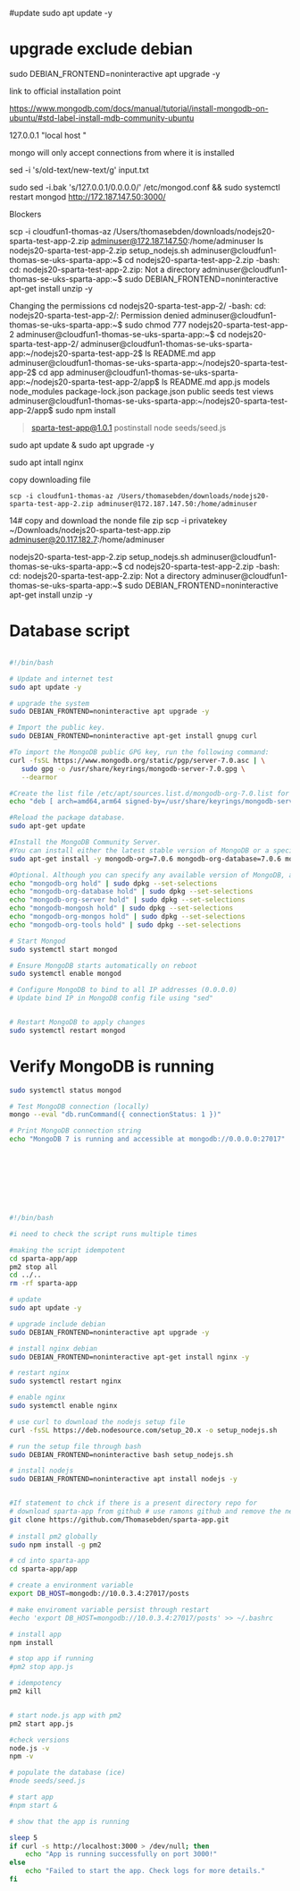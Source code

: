 #update
sudo apt update -y
 
# upgrade exclude debian
sudo DEBIAN_FRONTEND=noninteractive apt upgrade -y
 

link to official installation point

https://www.mongodb.com/docs/manual/tutorial/install-mongodb-on-ubuntu/#std-label-install-mdb-community-ubuntu


127.0.0.1 
"local host "

mongo will only accept connections from where it is installed

sed -i 's/old-text/new-text/g' input.txt

sudo sed -i.bak 's/127.0.0.1/0.0.0.0/' /etc/mongod.conf && sudo systemctl restart mongod
   http://172.187.147.50:3000/

   Blockers

   scp -i cloudfun1-thomas-az /Users/thomasebden/downloads/nodejs20-sparta-test-app-2.zip adminuser@172.187.147.50:/home/adminuser
   ls
   nodejs20-sparta-test-app-2.zip  setup_nodejs.sh
   adminuser@cloudfun1-thomas-se-uks-sparta-app:~$ cd nodejs20-sparta-test-app-2.zip
   -bash: cd: nodejs20-sparta-test-app-2.zip: Not a directory
   adminuser@cloudfun1-thomas-se-uks-sparta-app:~$ sudo DEBIAN_FRONTEND=noninteractive apt-get install unzip -y
   

Changing the permissions 
   cd nodejs20-sparta-test-app-2/
   -bash: cd: nodejs20-sparta-test-app-2/: Permission denied
   adminuser@cloudfun1-thomas-se-uks-sparta-app:~$ sudo chmod 777 nodejs20-sparta-test-app-2
   adminuser@cloudfun1-thomas-se-uks-sparta-app:~$ cd nodejs20-sparta-test-app-2/
   adminuser@cloudfun1-thomas-se-uks-sparta-app:~/nodejs20-sparta-test-app-2$ ls
   README.md  app
   adminuser@cloudfun1-thomas-se-uks-sparta-app:~/nodejs20-sparta-test-app-2$ cd app
   adminuser@cloudfun1-thomas-se-uks-sparta-app:~/nodejs20-sparta-test-app-2/app$ ls
   README.md  app.js  models  node_modules  package-lock.json  package.json  public  seeds  test  views
   adminuser@cloudfun1-thomas-se-uks-sparta-app:~/nodejs20-sparta-test-app-2/app$ sudo npm install
   
   > sparta-test-app@1.0.1 postinstall
   > node seeds/seed.js
   
   
   
   
   sudo apt update & sudo apt upgrade -y
   
   sudo apt intall nginx
   
   copy downloading file 
   
    scp -i cloudfun1-thomas-az /Users/thomasebden/downloads/nodejs20-sparta-test-app-2.zip adminuser@172.187.147.50:/home/adminuser
   14# copy and download the nonde file zip
      scp -i privatekey ~/Downloads/nodejs20-sparta-test-app.zip adminuser@20.117.182.7:/home/adminuser
   
   
   nodejs20-sparta-test-app-2.zip  setup_nodejs.sh
   adminuser@cloudfun1-thomas-se-uks-sparta-app:~$ cd nodejs20-sparta-test-app-2.zip
   -bash: cd: nodejs20-sparta-test-app-2.zip: Not a directory
   adminuser@cloudfun1-thomas-se-uks-sparta-app:~$ sudo DEBIAN_FRONTEND=noninteractive apt-get install unzip -y


# Database script 

```bash 

#!/bin/bash

# Update and internet test
sudo apt update -y

# upgrade the system
sudo DEBIAN_FRONTEND=noninteractive apt upgrade -y

# Import the public key.
sudo DEBIAN_FRONTEND=noninteractive apt-get install gnupg curl

#To import the MongoDB public GPG key, run the following command:
curl -fsSL https://www.mongodb.org/static/pgp/server-7.0.asc | \
   sudo gpg -o /usr/share/keyrings/mongodb-server-7.0.gpg \
   --dearmor

#Create the list file /etc/apt/sources.list.d/mongodb-org-7.0.list for your version of Ubuntu.
echo "deb [ arch=amd64,arm64 signed-by=/usr/share/keyrings/mongodb-server-7.0.gpg ] https://repo.mongodb.org/apt/ubuntu jammy/mongodb-org/7.0 multiverse" | sudo tee /etc/apt/sources.list.d/mongodb-org-7.0.list

#Reload the package database.
sudo apt-get update

#Install the MongoDB Community Server.
#You can install either the latest stable version of MongoDB or a specific version of MongoDB (we are using 7.6).
sudo apt-get install -y mongodb-org=7.0.6 mongodb-org-database=7.0.6 mongodb-org-server=7.0.6 mongodb-mongosh mongodb-org-mongos=7.0.6 mongodb-org-tools=7.0.6

#Optional. Although you can specify any available version of MongoDB, apt-get will upgrade the packages when a newer version becomes available. To prevent unintended upgrades, you can pin the package at the currently installed version:
echo "mongodb-org hold" | sudo dpkg --set-selections
echo "mongodb-org-database hold" | sudo dpkg --set-selections
echo "mongodb-org-server hold" | sudo dpkg --set-selections
echo "mongodb-mongosh hold" | sudo dpkg --set-selections
echo "mongodb-org-mongos hold" | sudo dpkg --set-selections
echo "mongodb-org-tools hold" | sudo dpkg --set-selections

# Start Mongod 
sudo systemctl start mongod

# Ensure MongoDB starts automatically on reboot
sudo systemctl enable mongod

# Configure MongoDB to bind to all IP addresses (0.0.0.0)
# Update bind IP in MongoDB config file using "sed"


# Restart MongoDB to apply changes
sudo systemctl restart mongod

```

# Verify MongoDB is running
```bash
sudo systemctl status mongod

# Test MongoDB connection (locally)
mongo --eval "db.runCommand({ connectionStatus: 1 })"

# Print MongoDB connection string
echo "MongoDB 7 is running and accessible at mongodb://0.0.0.0:27017"









#!/bin/bash

#i need to check the script runs multiple times 

#making the script idempotent
cd sparta-app/app
pm2 stop all
cd ../..
rm -rf sparta-app

# update
sudo apt update -y

# upgrade include debian
sudo DEBIAN_FRONTEND=noninteractive apt upgrade -y

# install nginx debian
sudo DEBIAN_FRONTEND=noninteractive apt-get install nginx -y

# restart nginx
sudo systemctl restart nginx

# enable nginx
sudo systemctl enable nginx

# use curl to download the nodejs setup file
curl -fsSL https://deb.nodesource.com/setup_20.x -o setup_nodejs.sh

# run the setup file through bash
sudo DEBIAN_FRONTEND=noninteractive bash setup_nodejs.sh

# install nodejs
sudo DEBIAN_FRONTEND=noninteractive apt install nodejs -y


#If statement to chck if there is a present directory repo for 
# download sparta-app from github # use ramons github and remove the need to unzip. 
git clone https://github.com/Thomasebden/sparta-app.git
 
# install pm2 globally
sudo npm install -g pm2

# cd into sparta-app
cd sparta-app/app

# create a environment variable
export DB_HOST=mongodb://10.0.3.4:27017/posts

# make enviroment variable persist through restart
#echo 'export DB_HOST=mongodb://10.0.3.4:27017/posts' >> ~/.bashrc

# install app
npm install

# stop app if running
#pm2 stop app.js

# idempotency
pm2 kill


# start node.js app with pm2
pm2 start app.js

#check versions
node.js -v
npm -v

# populate the database (ice)
#node seeds/seed.js

# start app 
#npm start &

# show that the app is running

sleep 5
if curl -s http://localhost:3000 > /dev/null; then
    echo "App is running successfully on port 3000!"
else
    echo "Failed to start the app. Check logs for more details."
fi





